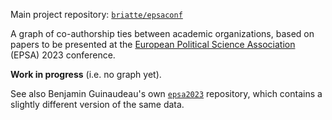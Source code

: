 Main project repository: [`briatte/epsaconf`](https://github.com/briatte/epsaconf)

A graph of co-authorship ties between academic organizations, based on papers to be presented at the [European Political Science Association](https://www.epsanet.org/) (EPSA) 2023 conference.

__Work in progress__ (i.e. no graph yet).

See also Benjamin Guinaudeau's own [`epsa2023`](https://github.com/benjaminguinaudeau/epsa2023) repository, which contains a slightly different version of the same data.
